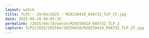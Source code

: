 ```yaml
---
layout: watch
title: TLP2 - 19/04/2025 - M20250419_040732_TLP_2T.jpg
date: 2025-04-19 04:07:32
permalink: /2025/04/19/watch/M20250419_040732_TLP_2
capture: TLP2/2025/202504/20250418/M20250419_040732_TLP_2T.jpg
---
```


